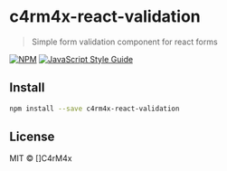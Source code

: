 # c4rm4x-react-validation

> Simple form validation component for react forms

[![NPM](https://img.shields.io/npm/v/c4rm4x-react-validation.svg)](https://www.npmjs.com/package/c4rm4x-react-validation) [![JavaScript Style Guide](https://img.shields.io/badge/code_style-standard-brightgreen.svg)](https://standardjs.com)

## Install

```bash
npm install --save c4rm4x-react-validation
```

## License

MIT © []C4rM4x[](https://github.com/]C4rM4x[)
